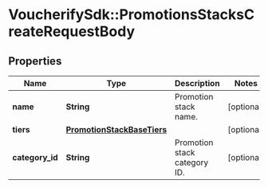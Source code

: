 # VoucherifySdk::PromotionsStacksCreateRequestBody

## Properties

| Name | Type | Description | Notes |
| ---- | ---- | ----------- | ----- |
| **name** | **String** | Promotion stack name. | [optional] |
| **tiers** | [**PromotionStackBaseTiers**](PromotionStackBaseTiers.md) |  | [optional] |
| **category_id** | **String** | Promotion stack category ID. | [optional] |

